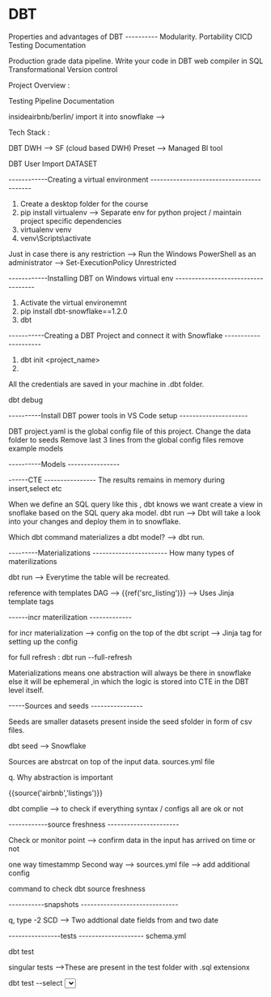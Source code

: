 # DBT

Properties and advantages of DBT ----------
Modularity.
Portability
CICD
Testing
Documentation

Production grade data pipeline.
Write your code in DBT web compiler in SQL 
Transformational Version control

Project Overview : 

Testing
Pipeline
Documentation

insideairbnb/berlin/
import it into snowflake -->

Tech Stack :

DBT 
DWH --> SF (cloud based DWH)
Preset --> Managed BI tool


DBT User 
Import DATASET

------------Creating a virtual environment -----------------------------------------
1. Create a desktop folder for the course
2. pip install virtualenv --> Separate env for python project / maintain project specific dependencies
3. virtualenv venv 
4. venv\Scripts\activate

Just in case there is any restriction --> Run the Windows PowerShell as an administrator --> Set-ExecutionPolicy Unrestricted

------------Installing DBT on Windows virtual env -----------------------------------
1. Activate the virtual environemnt
2. pip install dbt-snowflake==1.2.0
3. dbt


-----------Creating a DBT Project and connect it with Snowflake ---------------------
1. dbt init <project_name>
2. 



All the credentials are saved in your machine in .dbt folder.

dbt debug


----------Install DBT power tools in VS Code setup ---------------------

DBT project.yaml is the global config file of this project.
Change the data folder to seeds
Remove last 3 lines from the global config files
remove example models



----------Models ----------------


------CTE ----------------
The results remains in memory during insert,select etc

When we define an SQL query like this ,  dbt knows we want create a view in snoflake based on the SQL query aka model.
dbt run --> Dbt will take a look into your changes and deploy them in to snowflake.

Which dbt command materializes a dbt model? --> dbt run.



---------Materializations -----------------------
How many types of materilizations

dbt run --> Everytime the table will be recreated.

reference with templates DAG --> {{ref('src_listing')}} --> Uses Jinja template tags

------incr materilization -------------

for incr materialization --> config on the top of the dbt script --> Jinja tag for setting up the config

for full refresh : dbt run --full-refresh

Materializations means one abstraction will always be there in snowflake else it will be ephemeral ,in which the logic is stored into CTE in the DBT level itself.


-----Sources and seeds ----------------

Seeds are smaller datasets present inside the seed sfolder in form of csv files.

dbt seed --> Snowflake


Sources are abstrcat on top of the input data.
sources.yml file

q. Why abstraction is important

{{source('airbnb','listings')}}

dbt complie --> to check if everything syntax / configs all are ok or not


------------source freshness ----------------------

Check or monitor point --> confirm data in the input has arrived on time or not

one way timestammp
Second way --> sources.yml file --> add additional config

command to check dbt source freshness


-----------snapshots ------------------------------

q, type -2 SCD --> Two addtional date fields from and two date

----------------tests --------------------
schema.yml

dbt test

singular tests -->These are present in the test folder with .sql extensionx

dbt test --select <select the singluar test from the test folder>

